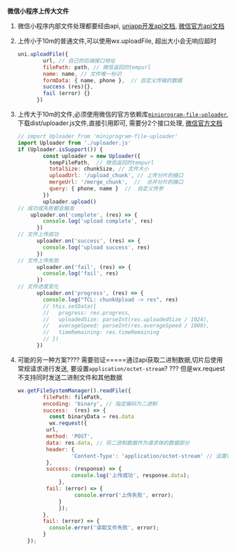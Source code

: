 **微信小程序上传大文件**

1. 微信小程序内部文件处理都要经由api, [uniapp开发api文档](https://zh.uniapp.dcloud.io/api/request/network-file.html), [微信官方api文档](https://developers.weixin.qq.com/miniprogram/dev/api/network/upload/wx.uploadFile.html)

2. 上传小于10m的普通文件,可以使用wx.uploadFile, 超出大小会无响应超时

   ```js
   uni.uploadFile({
           url, // 自己的后端接口地址
           filePath: path, // 微信返回的tempurl
           name: name, // 文件唯一标识
           formData: { name, phone },  // 自定义传输的数据
           success (res){},
           fail (error) {}
         })
   ```

3. 上传大于10m的文件,必须使用微信的官方依赖库[`miniprogram-file-uploader`](https://github.com/wechat-miniprogram/miniprogram-file-uploader/tree/master), 下载dist/uploader.js文件,直接引用即可, 需要分2个接口处理, [微信官方文档](https://developers.weixin.qq.com/miniprogram/dev/platform-capabilities/extended/component-plus/uploader.html)

   ```js
   // import Uploader from 'miniprogram-file-uploader'
   import Uploader from './uploader.js'
   if (Uploader.isSupport()) {
           const uploader = new Uploader({
             tempFilePath,  // 微信返回的tempurl
             totalSize: chunkSize, // 文件大小
             uploadUrl: '/upload_chunk', // 上传分片的接口
             mergeUrl: '/merge_chunk',  //  合并分片的接口
             query: { phone, name }  //  自定义传参
           })
           uploader.upload()
   // 成功或失败都会触发
       uploader.on('complete', (res) => {
           console.log('upload complete', res)
         })
   // 文件上传成功
         uploader.on('success', (res) => {
           console.log('upload success', res)
         })
   // 文件上传失败
         uploader.on('fail', (res) => {
           console.log('fail', res)
         })
   // 文件进度变化
         uploader.on('progress', (res) => {
           console.log("TCL: chunkUpload -> res", res)
           // this.setData({
           //   progress: res.progress,
           //   uploadedSize: parseInt(res.uploadedSize / 1024),
           //   averageSpeed: parseInt(res.averageSpeed / 1000),
           //   timeRemaining: res.timeRemaining
           // })
         })
   ```

4. 可能的另一种方案???? 需要验证=====通过api获取二进制数据,切片后使用常规请求进行发送, 要设置`application/octet-stream`?  ??? 但是wx.request不支持同时发送二进制文件和其他数据

   ```js
   wx.getFileSystemManager().readFile({
           filePath: filePath,
           encoding: 'binary', // 指定编码为二进制
           success:  (res) => {
             const binaryData = res.data
             wx.request({
           	url,
           	method: 'POST',
           	data: res.data, // 将二进制数据作为请求体的数据部分
           	header: {
             		'Content-Type': 'application/octet-stream' // 设置请求头为二进制数据类型
           	},
           	success: (response) => {
             		console.log('上传成功', response.data);
           		},
           	fail: (error) => {
            		 console.error('上传失败', error);
           		}
         		});
           },
           fail: (error) => {
             console.error('读取文件失败', error);
           }
      });
   ```

   